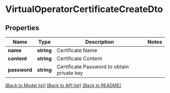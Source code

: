 # VirtualOperatorCertificateCreateDto

## Properties
Name | Type | Description | Notes
------------ | ------------- | ------------- | -------------
**name** | **string** | Certificate Name | 
**content** | **string** | Certificate Content | 
**password** | **string** | Certificate Password to obtain private key | 

[[Back to Model list]](../README.md#documentation-for-models) [[Back to API list]](../README.md#documentation-for-api-endpoints) [[Back to README]](../README.md)


